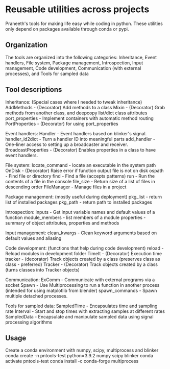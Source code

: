 # Reusable utilities across projects

Praneeth's tools for making life easy while coding in python. These utilities only depend on packages available through conda or pypi.

## Organization
The tools are organized into the following categories:
Inheritance, Event handlers, File system, Package management, 
Introspection, Input management, Code development,
Communication (with external processes), and Tools for sampled data

## Tool descriptions
Inheritance: (Special cases where I needed to tweak inheritance)
    AddMethods      - (Decorator) Add methods to a class
    Mixin           - (Decorator) Grab methods from another class, and deepcopy list/dict class attributes
    port_properties - Implement containers with automatic method routing
    PortProperties  - (Decorator) for using port_properties

Event handlers:
    Handler             - Event handlers based on blinker's signal.
    handler_id2dict     - Turn a handler ID into meaningful parts
    add_handler         - One-liner access to setting up a broadcaster and receiver.
    BroadcastProperties - (Decorator) Enables properties in a class to have event handlers.

File system:
    locate_command - locate an executable in the system path
    OnDisk         - (Decorator) Raise error if function output file is not on disk
    ospath         - Find file or directory
    find           - Find a file (accepts patterns)
    run            - Run the contents of a file in the console
    file_size      - Return size of a list of files in descending order
    FileManager    - Manage files in a project

Package management: (mostly useful during deployment)
    pkg_list - return list of installed packages
    pkg_path - return path to installed packages

Introspection:
    inputs         - Get input variable names and default values of a function
    module_members - list members of a module
    properties     - summary of object attributes, properties and methods

Input management:
    clean_kwargs - Clean keyword arguments based on default values and aliasing

Code development: (functions that help during code development)
    reload  - Reload modules in development folder
    TimeIt  - (Decorator) Execution time
    tracker - (decorator) Track objects created by a class (preserves class as class - preferred)
    Tracker - (Decorator) Track objects created by a class (turns classes into Tracker objects)

Communication:
    ExComm         - Communicate with external programs via a socket
    Spawn          - Use Multiprocessing to run a function in another process (intended for using matplotlib from blender)
    spawn_commands - Spawn multiple detached processes.

Tools for sampled data:
    SampledTime - Encapsulates time and sampling rate
    Interval    - Start and stop times with extracting samples at different rates
    SampledData - Encapsulate and manipulate sampled data using signal processing algorithms


## Usage
Create a conda environment with numpy, scipy, multiprocess and blinker
conda create -n pntools-test python=3.9.2 numpy scipy blinker
conda activate pntools-test
conda install -c conda-forge multiprocess
